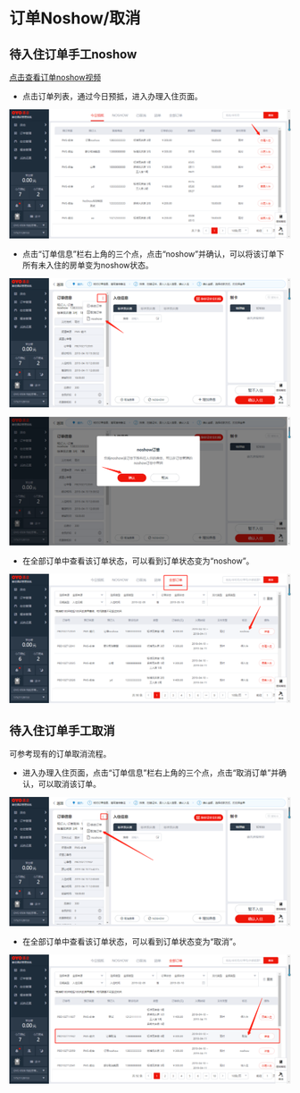 # 订单Noshow/取消

## 待入住订单手工noshow

[点击查看订单noshow视频](http://crs-pms-vidio.oss-cn-beijing.aliyuncs.com/%E5%A4%9C%E5%AE%A1-%E6%95%B4%E5%8D%95noshow.mp4)

* 点击订单列表，通过今日预抵，进入办理入住页面。

![](../../../../.gitbook/assets/image%20%28404%29.png)

* 点击“订单信息”栏右上角的三个点，点击“noshow”并确认，可以将该订单下所有未入住的房单变为noshow状态。

![](../../../../.gitbook/assets/image%20%28503%29.png)

![](../../../../.gitbook/assets/image%20%28778%29.png)

* 在全部订单中查看该订单状态，可以看到订单状态变为“noshow”。

![](../../../../.gitbook/assets/image%20%28154%29.png)

## 待入住订单手工取消

可参考现有的订单取消流程。

* 进入办理入住页面，点击“订单信息”栏右上角的三个点，点击“取消订单”并确认，可以取消该订单。

![](../../../../.gitbook/assets/image%20%28425%29.png)

* 在全部订单中查看该订单状态，可以看到订单状态变为“取消”。

![](../../../../.gitbook/assets/image%20%28317%29.png)

### 

